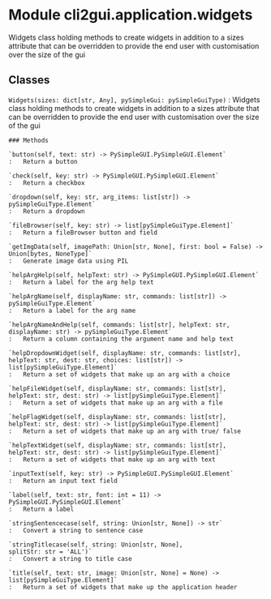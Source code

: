 Module cli2gui.application.widgets
==================================
Widgets class holding methods to create widgets in addition to a sizes
attribute that can be overridden to provide the end user with customisation over
the size of the gui

Classes
-------

`Widgets(sizes: dict[str, Any], pySimpleGui: pySimpleGuiType)`
:   Widgets class holding methods to create widgets in addition to a sizes
    attribute that can be overridden to provide the end user with customisation
    over the size of the gui

    ### Methods

    `button(self, text: str) ‑> PySimpleGUI.PySimpleGUI.Element`
    :   Return a button

    `check(self, key: str) ‑> PySimpleGUI.PySimpleGUI.Element`
    :   Return a checkbox

    `dropdown(self, key: str, arg_items: list[str]) ‑> pySimpleGuiType.Element`
    :   Return a dropdown

    `fileBrowser(self, key: str) ‑> list[pySimpleGuiType.Element]`
    :   Return a fileBrowser button and field

    `getImgData(self, imagePath: Union[str, None], first: bool = False) ‑> Union[bytes, NoneType]`
    :   Generate image data using PIL

    `helpArgHelp(self, helpText: str) ‑> PySimpleGUI.PySimpleGUI.Element`
    :   Return a label for the arg help text

    `helpArgName(self, displayName: str, commands: list[str]) ‑> pySimpleGuiType.Element`
    :   Return a label for the arg name

    `helpArgNameAndHelp(self, commands: list[str], helpText: str, displayName: str) ‑> pySimpleGuiType.Element`
    :   Return a column containing the argument name and help text

    `helpDropdownWidget(self, displayName: str, commands: list[str], helpText: str, dest: str, choices: list[str]) ‑> list[pySimpleGuiType.Element]`
    :   Return a set of widgets that make up an arg with a choice

    `helpFileWidget(self, displayName: str, commands: list[str], helpText: str, dest: str) ‑> list[pySimpleGuiType.Element]`
    :   Return a set of widgets that make up an arg with a file

    `helpFlagWidget(self, displayName: str, commands: list[str], helpText: str, dest: str) ‑> list[pySimpleGuiType.Element]`
    :   Return a set of widgets that make up an arg with true/ false

    `helpTextWidget(self, displayName: str, commands: list[str], helpText: str, dest: str) ‑> list[pySimpleGuiType.Element]`
    :   Return a set of widgets that make up an arg with text

    `inputText(self, key: str) ‑> PySimpleGUI.PySimpleGUI.Element`
    :   Return an input text field

    `label(self, text: str, font: int = 11) ‑> PySimpleGUI.PySimpleGUI.Element`
    :   Return a label

    `stringSentencecase(self, string: Union[str, None]) ‑> str`
    :   Convert a string to sentence case

    `stringTitlecase(self, string: Union[str, None], splitStr: str = 'ALL')`
    :   Convert a string to title case

    `title(self, text: str, image: Union[str, None] = None) ‑> list[pySimpleGuiType.Element]`
    :   Return a set of widgets that make up the application header